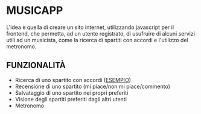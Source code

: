 # MUSICAPP

L'idea è quella di creare un sito internet, utilizzando javascript per il frontend, che permetta, ad un utente registrato, di usufruire di alcuni servizi utili ad un musicista, come la ricerca di spartiti con accordi e l'utilizzo del metronomo.

## FUNZIONALITÀ

* Ricerca di uno spartito con accordi ([ESEMPIO](https://www.testoeaccordi.it/testieaccordi/oasis/wonderwall.html))
* Recensione di uno spartito (mi piace/non mi piace/commento)
* Salvataggio di uno spartito nei propri preferiti
* Visione degli spartiti preferiti dagli altri utenti
* Metronomo
